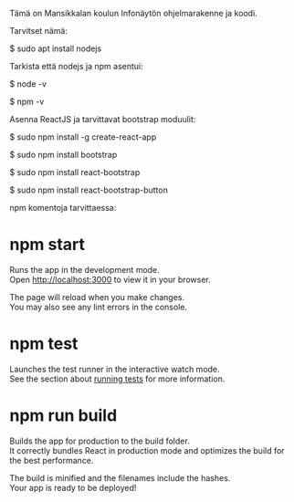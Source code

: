 Tämä on Mansikkalan koulun Infonäytön ohjelmarakenne ja koodi.

Tarvitset nämä:

$ sudo apt install nodejs

Tarkista että nodejs ja npm asentui:

$ node -v

$ npm -v

Asenna ReactJS ja tarvittavat bootstrap moduulit:

$ sudo npm install -g create-react-app

$ sudo npm install bootstrap

$ sudo npm install react-bootstrap

$ sudo npm install react-bootstrap-button

npm komentoja tarvittaessa:

# npm start

Runs the app in the development mode.\
Open [http://localhost:3000](http://localhost:3000) to view it in your browser.

The page will reload when you make changes.\
You may also see any lint errors in the console.

# npm test

Launches the test runner in the interactive watch mode.\
See the section about [running tests](https://facebook.github.io/create-react-app/docs/running-tests) for more information.

# npm run build

Builds the app for production to the build folder.\
It correctly bundles React in production mode and optimizes the build for the best performance.

The build is minified and the filenames include the hashes.\
Your app is ready to be deployed!
